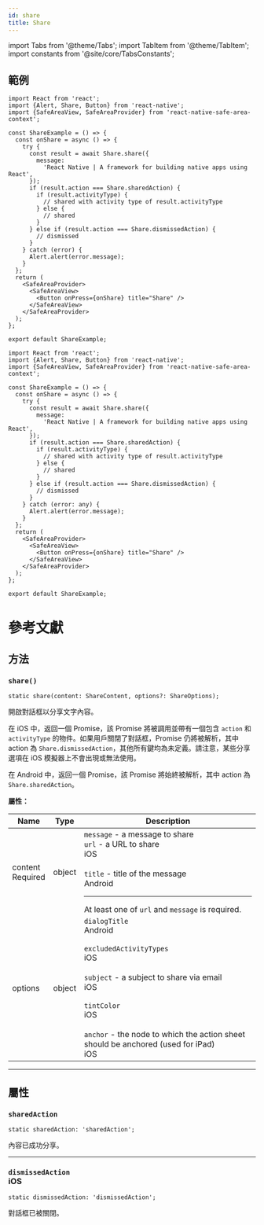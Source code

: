 ```yaml
---
id: share
title: Share
---
```


import Tabs from '@theme/Tabs'; import TabItem from '@theme/TabItem'; import constants from '@site/core/TabsConstants';

## 範例

<Tabs groupId="language" queryString defaultValue={constants.defaultSnackLanguage} values={constants.snackLanguages}>
<TabItem value="javascript">

```SnackPlayer name=Example&supportedPlatforms=ios,android&ext=js
import React from 'react';
import {Alert, Share, Button} from 'react-native';
import {SafeAreaView, SafeAreaProvider} from 'react-native-safe-area-context';

const ShareExample = () => {
  const onShare = async () => {
    try {
      const result = await Share.share({
        message:
          'React Native | A framework for building native apps using React',
      });
      if (result.action === Share.sharedAction) {
        if (result.activityType) {
          // shared with activity type of result.activityType
        } else {
          // shared
        }
      } else if (result.action === Share.dismissedAction) {
        // dismissed
      }
    } catch (error) {
      Alert.alert(error.message);
    }
  };
  return (
    <SafeAreaProvider>
      <SafeAreaView>
        <Button onPress={onShare} title="Share" />
      </SafeAreaView>
    </SafeAreaProvider>
  );
};

export default ShareExample;
```

</TabItem>
<TabItem value="typescript">

```SnackPlayer name=Example&supportedPlatforms=ios,android&ext=tsx
import React from 'react';
import {Alert, Share, Button} from 'react-native';
import {SafeAreaView, SafeAreaProvider} from 'react-native-safe-area-context';

const ShareExample = () => {
  const onShare = async () => {
    try {
      const result = await Share.share({
        message:
          'React Native | A framework for building native apps using React',
      });
      if (result.action === Share.sharedAction) {
        if (result.activityType) {
          // shared with activity type of result.activityType
        } else {
          // shared
        }
      } else if (result.action === Share.dismissedAction) {
        // dismissed
      }
    } catch (error: any) {
      Alert.alert(error.message);
    }
  };
  return (
    <SafeAreaProvider>
      <SafeAreaView>
        <Button onPress={onShare} title="Share" />
      </SafeAreaView>
    </SafeAreaProvider>
  );
};

export default ShareExample;
```

</TabItem>
</Tabs>

# 參考文獻

## 方法

### `share()`

```tsx
static share(content: ShareContent, options?: ShareOptions);
```

開啟對話框以分享文字內容。

在 iOS 中，返回一個 Promise，該 Promise 將被調用並帶有一個包含 `action` 和 `activityType` 的物件。如果用戶關閉了對話框，Promise 仍將被解析，其中 action 為 `Share.dismissedAction`，其他所有鍵均為未定義。請注意，某些分享選項在 iOS 模擬器上不會出現或無法使用。

在 Android 中，返回一個 Promise，該 Promise 將始終被解析，其中 action 為 `Share.sharedAction`。

**屬性：**

| Name                                                         | Type   | Description                                                                                                                                                                                                                                                                                                                                                              |
| ------------------------------------------------------------ | ------ | ------------------------------------------------------------------------------------------------------------------------------------------------------------------------------------------------------------------------------------------------------------------------------------------------------------------------------------------------------------------------ |
| content <div className="label basic required">Required</div> | object | `message` - a message to share<br/>`url` - a URL to share <div class="label ios">iOS</div><br/>`title` - title of the message <div class="label android">Android</div><hr/>At least one of `url` and `message` is required.                                                                                                                                              |
| options                                                      | object | `dialogTitle` <div class="label android">Android</div><br/>`excludedActivityTypes` <div class="label ios">iOS</div><br/>`subject` - a subject to share via email <div class="label ios">iOS</div><br/>`tintColor` <div class="label ios">iOS</div><br/>`anchor` - the node to which the action sheet should be anchored (used for iPad) <div class="label ios">iOS</div> |

---

## 屬性

### `sharedAction`

```tsx
static sharedAction: 'sharedAction';
```

內容已成功分享。

---

### `dismissedAction` <div class="label ios">iOS</div>

```tsx
static dismissedAction: 'dismissedAction';
```

對話框已被關閉。